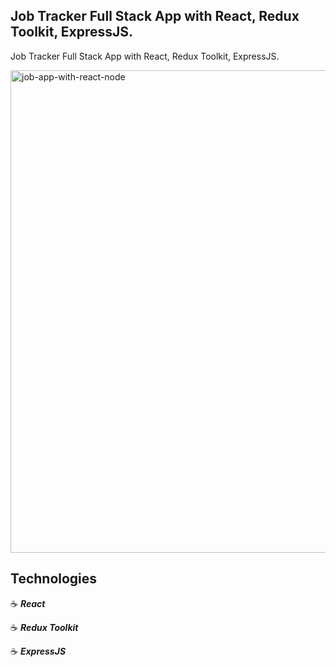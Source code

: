 ## Job Tracker Full Stack App with React, Redux Toolkit, ExpressJS.

Job Tracker Full Stack App with React, Redux Toolkit, ExpressJS.

<img width="772" alt="job-app-with-react-node" src="https://user-images.githubusercontent.com/43181662/199818929-9a2dd094-95e6-4264-a219-48a1cec2f9f8.png">

## Technologies

:coffee: **_React_**

:coffee: **_Redux Toolkit_**

:coffee: **_ExpressJS_**
